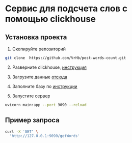 # Сервис для подсчета слов с помощью clickhouse 

## Установка проекта

1. Скопируйте репозиторий

```bash
git clone  https://github.com/VrHb/post-words-count.git
```

2. Разверните clickhouse, [инструкция](https://clickhouse.com/docs/en/getting-started/quick-start)

3. Загрузите данные [отсюда](https://www.kaggle.com/datasets/yutkin/corpus-of-russian-news-articles-from-lenta/)

4. Заполните базу по [инструкции](https://clickhouse.com/docs/en/integrations/data-formats/csv-tsv)

5. Запустите сервер

```bash
uvicorn main:app --port 9090 --reload
```

## Пример запроса

```bash
curl -X 'GET' \
  'http://127.0.0.1:9090/getWords'
```
